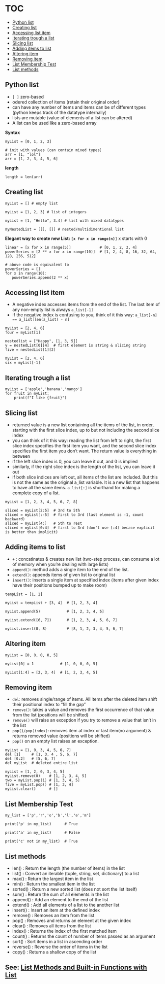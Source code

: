 # TOC
* [Python list](#python-list)
* [Creating list](#creating-list)
* [Accessing list item](#accessing-list-item)
* [Iterating trough a list](#iterating-trough-a-list)
* [Slicing list](#slicing-list)
* [Adding items to list](#adding-items-to-list)
* [Altering item](#altering-item)
* [Removing item](#removing-item)
* [List Membership Test](#list-membership-test)
* [List methods](#list-methods)

## Python list
* `[ ]` zero-based
* odered collection of items (retain their original order)
* can have any number of items and items can be of different types (python keeps track of the datatype internally)
* lists are mutable (value of elements of a list can be altered)
* A list can be used like a zero-based array

**Syntax**
```
myList = [0, 1, 2, 3]

# init with values (can contain mixed types)
arr = [1, "lol"]
arr = [1, 2, 3, 4, 5, 6]
```

**length**
```
length = len(arr)
```

## Creating list
```
myList = [] # empty list

myList = [1, 2, 3] # list of integers

myList = [1, "Hello", 3.4] # list with mixed datatypes

myNestedList = [[], []] # nested/multidimentional list
```

**Elegant way to create new List: `[x for x in range(n)]`** x starts with 0
```
linear = [x for x in range(5)]             # [0, 1, 2, 3, 4]
powerSeries = [2 ** x for x in range(10)]  # [1, 2, 4, 8, 16, 32, 64, 128, 256, 512]

# above code is equivalent to
powerSeries = []
for x in range(10):
   powerSeries.append(2 ** x)
```

## Accessing list item
* A negative index accesses items from the end of the list. The last item of any non-empty list is always `a_list[-1]`
* If the negative index is confusing to you, think of it this way: `a_list[-n] == a_list[len(a_list) - n]`
```
myList = [2, 4, 6]
four = myList[1]

nestedlist = ["Happy", [1, 3, 5]]
y = nestedList[0][4]  # first element is string & slicing string
five = nestedList[1][2]

myList = [2, 4, 6]
six = myList[-1]
```

## Iterating trough a list
```
myList = ['apple','banana','mango']
for fruit in myList:
    print(f"I like {fruit}")
```

## Slicing list
* returned value is a new list containing all the items of the list, in order, starting with the first slice index, up to but not including the second slice index
* you can think of it this way: reading the list from left to right, the first slice index specifies the first item you want, and the second slice index specifies the first item you don’t want. The return value is everything in between
* if the left slice index is 0, you can leave it out, and 0 is implied
* similarly, if the right slice index is the length of the list, you can leave it out
* if both slice indices are left out, all items of the list are included. But this is not the same as the original a_list variable. It is a new list that happens to have all the same items. `a_list[:]` is shorthand for making a complete copy of a list.
```
myList = [1, 2, 3, 4, 5, 6, 7, 8]

sliced = myList[2:5]  # 3rd to 5th
sliced = myList[:-5]  # first to 3rd (last element is -1, count backward)
sliced = myList[4:]   # 5th to rest
sliced = myList[0:4]  # first to 3rd (don't use [:4] becase explicit is better than implicit)
```

## Adding items to list
* `+` : concatinates & creates new list (two-step process, can consume a lot of memory when you’re dealing with large lists)
* `append()`: method adds a single item to the end of the list.
* `extend()`: appends items of given list to original list
* `insert()`: inserts a single item at specified index (items after given index have their positions bumped up to make room)
```
tempList = [1, 2]

myList = tempList + [3, 4]  # [1, 2, 3, 4]

myList.append(5)            # [1, 2, 3, 4, 5]

myList.extend([6, 7])       # [1, 2, 3, 4, 5, 6, 7]

myList.insert(0, 8)         # [8, 1, 2, 3, 4, 5, 6, 7]

```

## Altering item
```
myList = [0, 0, 0, 0, 5]

myList[0] = 1            # [1, 0, 0, 0, 5]

myList[1:4] = [2, 3, 4]  # [1, 2, 3, 4, 5]

```

## Removing item
* `del`: removes single/range of items. All items after the deleted item shift their positional index to “fill the gap”
* `remove()`: takes a value and removes the first occurrence of that value from the list (positions will be shifted)
* `remove()` will raise an exception if you try to remove a value that isn’t in the list
* `pop()/pop(index)`: removes item at index or last item(no argument) & returns removed value (positions will be shifted)
* `pop()` on an empty list raises an exception.
```
myList = [1, 0, 3, 4, 5, 6, 7]
del [1]     # [1, 3, 4 , 5, 6, 7]
del [0:2]   # [5, 6, 7]
del myList  # deleted entire list

myList = [1, 2, 0, 3, 4, 5]
myList.remove(0)    # [1, 2, 3, 4, 5]
two = myList.pop(1) # [1, 3, 4, 5]
five = myList.pop() # [1, 3, 4]
myList.clear()      # []
```

## List Membership Test
```
my_list = ['p','r','o','b','l','e','m']

print('p' in my_list)      # True

print('a' in my_list)      # False

print('c' not in my_list)  # True
```

## List methods
* len() : Return the length (the number of items) in the list
* list() : Convert an iterable (tuple, string, set, dictionary) to a list
* max()	: Return the largest item in the list
* min() : Return the smallest item in the list
* sorted() : Return a new sorted list (does not sort the list itself)
* sum() : Return the sum of all elements in the list
* append() : Add an element to the end of the list
* extend() : Add all elements of a list to the another list
* insert() : Insert an item at the defined index
* remove() : Removes an item from the list
* pop() : Removes and returns an element at the given index
* clear() : Removes all items from the list
* index() : Returns the index of the first matched item
* count() : Returns the count of number of items passed as an argument
* sort() : Sort items in a list in ascending order
* reverse() : Reverse the order of items in the list
* copy() : Returns a shallow copy of the list

## See: [List Methods and Built-in Functions with List](https://www.programiz.com/python-programming/methods/list/)
